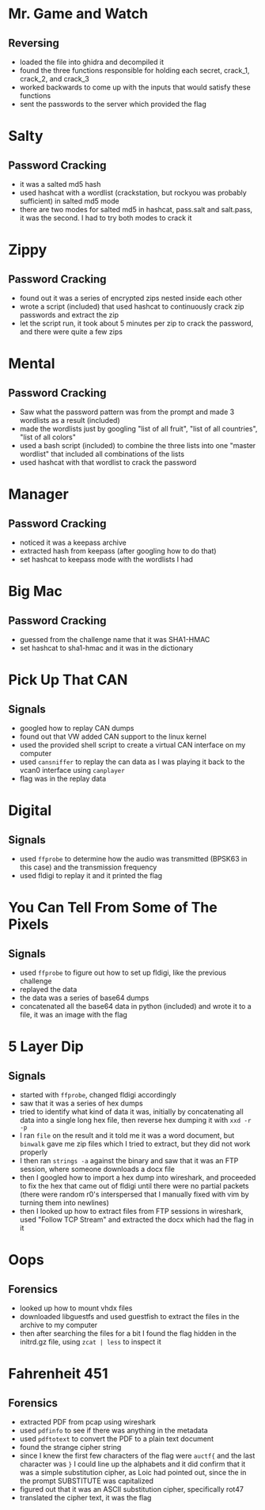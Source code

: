 # Mr. Game and Watch
## Reversing
* loaded the file into ghidra and decompiled it
* found the three functions responsible for holding each secret, crack_1, crack_2, and crack_3
* worked backwards to come up with the inputs that would satisfy these functions
* sent the passwords to the server which provided the flag

# Salty
## Password Cracking
* it was a salted md5 hash
* used hashcat with a wordlist (crackstation, but rockyou was probably sufficient) in salted md5 mode
* there are two modes for salted md5 in hashcat, pass.salt and salt.pass, it was the second.
I had to try both modes to crack it

# Zippy
## Password Cracking
* found out it was a series of encrypted zips nested inside each other
* wrote a script (included) that used hashcat to continuously crack zip passwords and extract the zip
* let the script run, it took about 5 minutes per zip to crack the password, and there were quite a few zips

# Mental
## Password Cracking
* Saw what the password pattern was from the prompt and made 3 wordlists as a result (included)
* made the wordlists just by googling "list of all fruit", "list of all countries", "list of all colors"
* used a bash script (included) to combine the three lists into one "master wordlist" that included all combinations of the lists
* used hashcat with that wordlist to crack the password

# Manager
## Password Cracking
* noticed it was a keepass archive
* extracted hash from keepass (after googling how to do that)
* set hashcat to keepass mode with the wordlists I had

# Big Mac
## Password Cracking
* guessed from the challenge name that it was SHA1-HMAC
* set hashcat to sha1-hmac and it was in the dictionary

# Pick Up That CAN
## Signals
* googled how to replay CAN dumps
* found out that VW added CAN support to the linux kernel
* used the provided shell script to create a virtual CAN interface on my computer
* used `cansniffer` to replay the can data as I was playing it back to the vcan0 interface using `canplayer`
* flag was in the replay data

# Digital
## Signals
* used `ffprobe` to determine how the audio was transmitted (BPSK63 in this case) and the transmission frequency
* used fldigi to replay it and it printed the flag

# You Can Tell From Some of The Pixels
## Signals
* used `ffprobe` to figure out how to set up fldigi, like the previous challenge
* replayed the data
* the data was a series of base64 dumps
* concatenated all the base64 data in python (included) and wrote it to a file, it was an image with the flag

# 5 Layer Dip
## Signals
* started with `ffprobe`, changed fldigi accordingly
* saw that it was a series of hex dumps
* tried to identify what kind of data it was, initially by concatenating all data into a single long hex
file, then reverse hex dumping it with `xxd -r -p`
* I ran `file` on the result and it told me it was a word document, but `binwalk` gave me zip files
which I tried to extract, but they did not work properly
* I then ran `strings -a` against the binary and saw that it was an FTP session, where someone downloads a docx file
* then I googled how to import a hex dump into wireshark, and proceeded to fix the hex that came out of fldigi until
there were no partial packets (there were random r0's interspersed that I manually fixed with vim by turning them into newlines)
* then I looked up how to extract files from FTP sessions in wireshark, used "Follow TCP Stream" and extracted the docx
which had the flag in it

# Oops
## Forensics
* looked up how to mount vhdx files
* downloaded libguestfs and used guestfish to extract the files in the archive to my computer
* then after searching the files for a bit I found the flag hidden in the initrd.gz file, using `zcat | less` to inspect it

# Fahrenheit 451
## Forensics
* extracted PDF from pcap using wireshark
* used `pdfinfo` to see if there was anything in the metadata
* used `pdftotext` to convert the PDF to a plain text document
* found the strange cipher string
* since I knew the first few characters of the flag were `auctf{` and the last character was `}` I could line up the
alphabets and it did confirm that it was a simple substitution cipher, as Loic had pointed out, since the in the prompt
SUBSTITUTE was capitalized
* figured out that it was an ASCII substitution cipher, specifically rot47
* translated the cipher text, it was the flag
